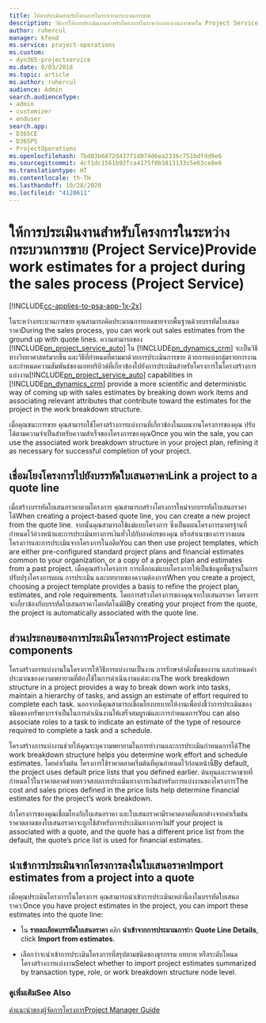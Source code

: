 ```yaml
---
title: ให้ทำประเมินสำหรับโครงการในระหว่างกระบวนการขาย
description: วิธีการให้การประเมินงานสำหรับโครงการในระหว่างกระบวนการขายใน Project Service
author: ruhercul
manager: kfend
ms.service: project-operations
ms.custom:
- dyn365-projectservice
ms.date: 8/03/2018
ms.topic: article
ms.author: ruhercul
audience: Admin
search.audienceType:
- admin
- customizer
- enduser
search.app:
- D365CE
- D365PS
- ProjectOperations
ms.openlocfilehash: 7bd83b6872d437f1d074d6ea2336c751bdfdd9e6
ms.sourcegitcommit: 4cf1dc1561b92fca4175f0b3813133c5e63ce8e6
ms.translationtype: HT
ms.contentlocale: th-TH
ms.lasthandoff: 10/28/2020
ms.locfileid: "4120611"
---
```

# <a name="provide-work-estimates-for-a-project-during-the-sales-process-project-service"></a><span data-ttu-id="0b556-103">ให้การประเมินงานสำหรับโครงการในระหว่างกระบวนการขาย (Project Service)</span><span class="sxs-lookup"><span data-stu-id="0b556-103">Provide work estimates for a project during the sales process (Project Service)</span></span>

[!INCLUDE[cc-applies-to-psa-app-1x-2x](../includes/cc-applies-to-psa-app-1x-2x.md)]

<span data-ttu-id="0b556-104">ในระหว่างกระบวนการขาย คุณสามารถคิดประมาณการยอดขายจากพื้นฐานด้วยบรรทัดใบเสนอราคา</span><span class="sxs-lookup"><span data-stu-id="0b556-104">During the sales process, you can work out sales estimates from the ground up with quote lines.</span></span> <span data-ttu-id="0b556-105">ความสามารถของ [!INCLUDE[pn_project_service_auto](../includes/pn-project-service-auto.md)] ใน [!INCLUDE[pn_dynamics_crm](../includes/pn-dynamics-crm.md)] จะเป็นวิธีทางวิทยาศาสตร์มากขึ้น และวิธีที่กำหนดที่ตามมาด้วยการประเมินการขาย ด้วยการแบ่งกลุ่มรายการงานและกำหนดความสัมพันธ์ของแอททริบิวต์ที่เกี่ยวข้องไปยังการประเมินสำหรับโครงการในโครงสร้างการแบ่งงาน</span><span class="sxs-lookup"><span data-stu-id="0b556-105">[!INCLUDE[pn_project_service_auto](../includes/pn-project-service-auto.md)] capabilities in [!INCLUDE[pn_dynamics_crm](../includes/pn-dynamics-crm.md)] provide a more scientific and deterministic way of coming up with sales estimates by breaking down work items and associating relevant attributes that contribute toward the estimates for the project in the work breakdown structure.</span></span>  
  
 <span data-ttu-id="0b556-106">เมื่อคุณชนะการขาย คุณสามารถใช้โครงสร้างการแบ่งงานที่เกี่ยวข้องในแผนงานโครงการของคุณ ปรับได้ตามความจำเป็นสำหรับความสำเร็จของโครงการของคุณ</span><span class="sxs-lookup"><span data-stu-id="0b556-106">Once you win the sale, you can use the associated work breakdown structure in your project plan, refining it as necessary for successful completion of your project.</span></span>  
  
## <a name="link-a-project-to-a-quote-line"></a><span data-ttu-id="0b556-107">เชื่อมโยงโครงการไปยังบรรทัดใบเสนอราคา</span><span class="sxs-lookup"><span data-stu-id="0b556-107">Link a project to a quote line</span></span>  
 <span data-ttu-id="0b556-108">เมื่อสร้างบรรทัดใบเสนอราคาตามโครงการ คุณสามารถสร้างโครงการใหม่จากบรรทัดใบเสนอราคาได้</span><span class="sxs-lookup"><span data-stu-id="0b556-108">When creating a project-based quote line, you can create a new project from the quote line.</span></span> <span data-ttu-id="0b556-109">จากนั้นคุณสามารถใช้แม่แบบโครงการ ซึ่งเป็นแผนโครงการมาตรฐานที่กำหนดไว้ล่วงหน้าและการประเมินทางการเงินทั่วไปกับองค์กรของคุณ หรือสำเนาของการวางแผนโครงการและการประเมินจากโครงการในอดีต</span><span class="sxs-lookup"><span data-stu-id="0b556-109">You can then use project templates, which are either pre-configured standard project plans and financial estimates common to your organization, or a copy of a project plan and estimates from a past project.</span></span> <span data-ttu-id="0b556-110">เมื่อคุณสร้างโครงการ การเลือกแม่แบบโครงการให้เป็นข้อมูลพื้นฐานในการปรับปรุงโครงการแผน การประเมิน และบทบาทของความต้องการ</span><span class="sxs-lookup"><span data-stu-id="0b556-110">When you create a project, choosing a project template provides a basis to refine the project plan, estimates, and role requirements.</span></span> <span data-ttu-id="0b556-111">โดยการสร้างโครงการของคุณจากใบเสนอราคา โครงการจะเกี่ยวข้องกับบรรทัดใบเสนอราคาโดยอัตโนมัติ</span><span class="sxs-lookup"><span data-stu-id="0b556-111">By creating your project from the quote, the project is automatically associated with the quote line.</span></span>  
  
## <a name="project-estimate-components"></a><span data-ttu-id="0b556-112">ส่วนประกอบของการประเมินโครงการ</span><span class="sxs-lookup"><span data-stu-id="0b556-112">Project estimate components</span></span>  
 <span data-ttu-id="0b556-113">โครงสร้างการแบ่งงานในโครงการให้วิธีการแบ่งงานเป็นงาน การรักษาลำดับชั้นของงาน และกำหนดค่าประมาณของความพยายามที่ต้องใช้ในการดำเนินงานแต่ละงาน</span><span class="sxs-lookup"><span data-stu-id="0b556-113">The work breakdown structure in a project provides a way to break down work into tasks, maintain a hierarchy of tasks, and assign an estimate of effort required to complete each task.</span></span> <span data-ttu-id="0b556-114">นอกจากนี้คุณสามารถเชื่อมโยงบทบาทให้งานเพื่อบ่งชี้ว่าการประเมินของชนิดของทรัพยากรจำเป็นในการดำเนินงานให้เสร็จสมบูรณ์และการกำหนดการ</span><span class="sxs-lookup"><span data-stu-id="0b556-114">You can also associate roles to a task to indicate an estimate of the type of resource required to complete a task and a schedule.</span></span>  
  
 <span data-ttu-id="0b556-115">โครงสร้างการแบ่งงานช่วยให้คุณระบุความพยายามในการทำงานและการประเมินกำหนดการได้</span><span class="sxs-lookup"><span data-stu-id="0b556-115">The work breakdown structure helps you determine work effort and schedule estimates.</span></span> <span data-ttu-id="0b556-116">โดยค่าเริ่มต้น โครงการใช้ราคาตลาดเริ่มต้นที่คุณกำหนดไว้ก่อนหน้านี้</span><span class="sxs-lookup"><span data-stu-id="0b556-116">By default, the project uses default price lists that you defined earlier.</span></span> <span data-ttu-id="0b556-117">ต้นทุนและราคาขายที่กำหนดไว้ในราคาตลาดช่วยตรวจสอบการประเมินทางการเงินสำหรับการแบ่งงานของโครงการ</span><span class="sxs-lookup"><span data-stu-id="0b556-117">The cost and sales prices defined in the price lists help determine financial estimates for the project’s work breakdown.</span></span>  
  
 <span data-ttu-id="0b556-118">ถ้าโครงการของคุณเชื่อมโยงกับใบเสนอราคา และใบเสนอราคามีราคาตลาดที่แตกต่างจากค่าเริ่มต้น ราคาตลาดของใบเสนอราคาจะถูกใช้สำหรับการประเมินทางการเงิน</span><span class="sxs-lookup"><span data-stu-id="0b556-118">If your project is associated with a quote, and the quote has a different price list from the default, the quote’s price list is used for financial estimates.</span></span>  
  
## <a name="import-estimates-from-a-project-into-a-quote"></a><span data-ttu-id="0b556-119">นำเข้าการประเมินจากโครงการลงในใบเสนอราคา</span><span class="sxs-lookup"><span data-stu-id="0b556-119">Import estimates from a project into a quote</span></span>  
 <span data-ttu-id="0b556-120">เมื่อคุณประเมินโครงการในโครงการ คุณสามารถนำเข้าการประเมินเหล่านี้ลงในบรรทัดใบเสนอราคา:</span><span class="sxs-lookup"><span data-stu-id="0b556-120">Once you have project estimates in the project, you can import these estimates into the quote line:</span></span>  
  
-   <span data-ttu-id="0b556-121">ใน **รายละเอียดบรรทัดใบเสนอราคา** คลิก **นำเข้าจากการประมาณการ**</span><span class="sxs-lookup"><span data-stu-id="0b556-121">In **Quote Line Details**, click **Import from estimates**.</span></span> 

-   <span data-ttu-id="0b556-122">เลือกว่าจะนำเข้าการประเมินโครงการที่สรุปตามชนิดของธุรกรรม บทบาท หรือระดับโหนดโครงสร้างการแบ่งงาน</span><span class="sxs-lookup"><span data-stu-id="0b556-122">Select whether to import project estimates summarized by transaction type, role, or work breakdown structure node level.</span></span>  
  
### <a name="see-also"></a><span data-ttu-id="0b556-123">ดูเพิ่มเติม</span><span class="sxs-lookup"><span data-stu-id="0b556-123">See Also</span></span>  
 [<span data-ttu-id="0b556-124">คำแนะนำของผู้จัดการโครงการ</span><span class="sxs-lookup"><span data-stu-id="0b556-124">Project Manager Guide</span></span>](../psa/project-manager-guide.md)

